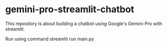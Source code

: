 # gemini-pro-streamlit-chatbot
This repository is about building a chatbot using Google's Gemini-Pro with streamlit.


Run using command streamlit run main.py
